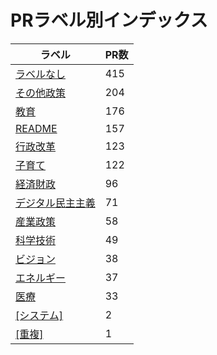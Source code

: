 # PRラベル別インデックス

| ラベル | PR数 |
|--------|------|
| [ラベルなし](label_ラベルなし.md) | 415 |
| [その他政策](label_その他政策.md) | 204 |
| [教育](label_教育.md) | 176 |
| [README](label_README.md) | 157 |
| [行政改革](label_行政改革.md) | 123 |
| [子育て](label_子育て.md) | 122 |
| [経済財政](label_経済財政.md) | 96 |
| [デジタル民主主義](label_デジタル民主主義.md) | 71 |
| [産業政策](label_産業政策.md) | 58 |
| [科学技術](label_科学技術.md) | 49 |
| [ビジョン](label_ビジョン.md) | 38 |
| [エネルギー](label_エネルギー.md) | 37 |
| [医療](label_医療.md) | 33 |
| [[システム]](label_[システム].md) | 2 |
| [[重複]](label_[重複].md) | 1 |

